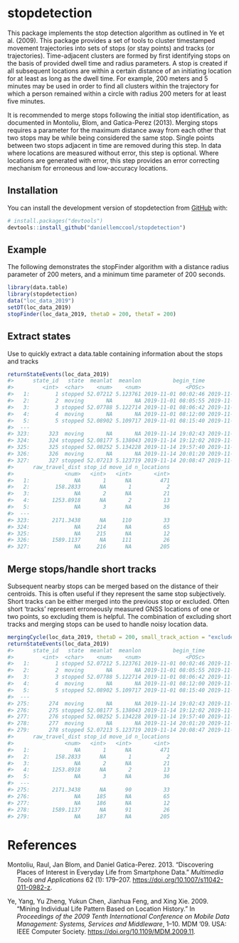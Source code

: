 
<!-- README.md is generated from README.Rmd. Please edit that file -->

# stopdetection

<!-- badges: start -->
<!-- badges: end -->

This package implements the stop detection algorithm as outlined in Ye
et al. (2009). This package provides a set of tools to cluster
timestamped movement trajectories into sets of stops (or stay points)
and tracks (or trajectories). Time-adjacent clusters are formed by first
identifying stops on the basis of provided dwell time and radius
parameters. A stop is created if all subsequent locations are within a
certain distance of an initiating location for at least as long as the
dwell time. For example, 200 meters and 5 minutes may be used in order
to find all clusters within the trajectory for which a person remained
within a circle with radius 200 meters for at least five minutes.

It is recommended to merge stops following the initial stop
identification, as documented in Montoliu, Blom, and Gatica-Perez
(2013). Merging stops requires a parameter for the maximum distance away
from each other that two stops may be while being considered the same
stop. Single points between two stops adjacent in time are removed
during this step. In data where locations are measured without error,
this step is optional. Where locations are generated with error, this
step provides an error correcting mechanism for erroneous and
low-accuracy locations.

## Installation

You can install the development version of stopdetection from
[GitHub](https://github.com/) with:

``` r
# install.packages("devtools")
devtools::install_github("daniellemccool/stopdetection")
```

## Example

The following demonstrates the stopFinder algorithm with a distance
radius parameter of 200 meters, and a minimum time parameter of 200
seconds.

``` r
library(data.table)
library(stopdetection)
data("loc_data_2019")
setDT(loc_data_2019)
stopFinder(loc_data_2019, thetaD = 200, thetaT = 200)
```

## Extract states

Use to quickly extract a data.table containing information about the
stops and tracks

``` r
returnStateEvents(loc_data_2019)
#>      state_id   state  meanlat  meanlon          begin_time            end_time
#>         <int>  <char>    <num>    <num>              <POSc>              <POSc>
#>   1:        1 stopped 52.07212 5.123761 2019-11-01 00:02:46 2019-11-01 08:05:39
#>   2:        2  moving       NA       NA 2019-11-01 08:05:55 2019-11-01 08:06:27
#>   3:        3 stopped 52.07788 5.122714 2019-11-01 08:06:42 2019-11-01 08:11:29
#>   4:        4  moving       NA       NA 2019-11-01 08:12:00 2019-11-01 08:15:24
#>   5:        5 stopped 52.08902 5.109717 2019-11-01 08:15:40 2019-11-01 08:24:10
#>  ---                                                                           
#> 323:      323  moving       NA       NA 2019-11-14 19:02:43 2019-11-14 19:11:46
#> 324:      324 stopped 52.08177 5.138043 2019-11-14 19:12:02 2019-11-14 19:57:11
#> 325:      325 stopped 52.08252 5.134228 2019-11-14 19:57:40 2019-11-14 20:01:05
#> 326:      326  moving       NA       NA 2019-11-14 20:01:20 2019-11-14 20:08:32
#> 327:      327 stopped 52.07213 5.123719 2019-11-14 20:08:47 2019-11-14 23:59:23
#>      raw_travel_dist stop_id move_id n_locations
#>                <num>   <int>   <int>       <int>
#>   1:              NA       1      NA         471
#>   2:        158.2833      NA       1           2
#>   3:              NA       2      NA          21
#>   4:       1253.8918      NA       2          13
#>   5:              NA       3      NA          36
#>  ---                                            
#> 323:       2171.3438      NA     110          33
#> 324:              NA     214      NA          65
#> 325:              NA     215      NA          12
#> 326:       1589.1137      NA     111          26
#> 327:              NA     216      NA         205
```

## Merge stops/handle short tracks

Subsequent nearby stops can be merged based on the distance of their
centroids. This is often useful if they represent the same stop
subjectively. Short tracks can be either merged into the previous stop
or excluded. Often short ‘tracks’ represent erroneously measured GNSS
locations of one or two points, so excluding them is helpful. The
combination of excluding short tracks and merging stops can be used to
handle noisy location data.

``` r
mergingCycle(loc_data_2019, thetaD = 200, small_track_action = "exclude")
returnStateEvents(loc_data_2019)
#>      state_id   state  meanlat  meanlon          begin_time            end_time
#>         <int>  <char>    <num>    <num>              <POSc>              <POSc>
#>   1:        1 stopped 52.07212 5.123761 2019-11-01 00:02:46 2019-11-01 08:05:39
#>   2:        2  moving       NA       NA 2019-11-01 08:05:55 2019-11-01 08:06:27
#>   3:        3 stopped 52.07788 5.122714 2019-11-01 08:06:42 2019-11-01 08:11:29
#>   4:        4  moving       NA       NA 2019-11-01 08:12:00 2019-11-01 08:15:24
#>   5:        5 stopped 52.08902 5.109717 2019-11-01 08:15:40 2019-11-01 08:24:10
#>  ---                                                                           
#> 275:      274  moving       NA       NA 2019-11-14 19:02:43 2019-11-14 19:11:46
#> 276:      275 stopped 52.08177 5.138043 2019-11-14 19:12:02 2019-11-14 19:57:11
#> 277:      276 stopped 52.08252 5.134228 2019-11-14 19:57:40 2019-11-14 20:01:05
#> 278:      277  moving       NA       NA 2019-11-14 20:01:20 2019-11-14 20:08:32
#> 279:      278 stopped 52.07213 5.123719 2019-11-14 20:08:47 2019-11-14 23:59:23
#>      raw_travel_dist stop_id move_id n_locations
#>                <num>   <int>   <int>       <int>
#>   1:              NA       1      NA         471
#>   2:        158.2833      NA       1           2
#>   3:              NA       2      NA          21
#>   4:       1253.8918      NA       2          13
#>   5:              NA       3      NA          36
#>  ---                                            
#> 275:       2171.3438      NA      90          33
#> 276:              NA     185      NA          65
#> 277:              NA     186      NA          12
#> 278:       1589.1137      NA      91          26
#> 279:              NA     187      NA         205
```

# References

<div id="refs" class="references csl-bib-body hanging-indent">

<div id="ref-Montoliu2013-tb" class="csl-entry">

Montoliu, Raul, Jan Blom, and Daniel Gatica-Perez. 2013. “Discovering
Places of Interest in Everyday Life from Smartphone Data.” *Multimedia
Tools and Applications* 62 (1): 179–207.
<https://doi.org/10.1007/s11042-011-0982-z>.

</div>

<div id="ref-Ye2009-dv" class="csl-entry">

Ye, Yang, Yu Zheng, Yukun Chen, Jianhua Feng, and Xing Xie. 2009.
“Mining Individual Life Pattern Based on Location History.” In
*Proceedings of the 2009 Tenth International Conference on Mobile Data
Management: Systems, Services and Middleware*, 1–10. MDM ’09. USA: IEEE
Computer Society. <https://doi.org/10.1109/MDM.2009.11>.

</div>

</div>
